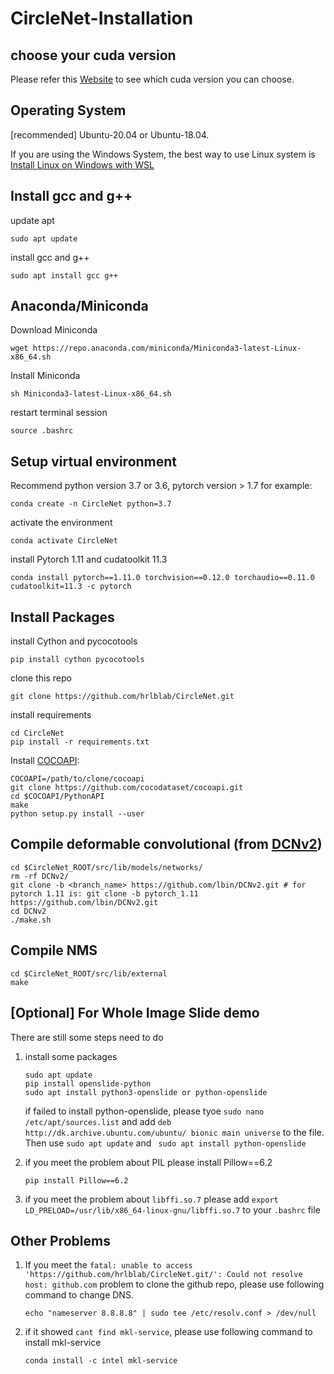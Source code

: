 # CircleNet-Installation

## choose your cuda version
Please refer this [Website](https://arnon.dk/matching-sm-architectures-arch-and-gencode-for-various-nvidia-cards/) to see which cuda version you can choose.

## Operating System
[recommended] Ubuntu-20.04 or Ubuntu-18.04.

If you are using the Windows System, the best way to use Linux system is [Install Linux on Windows with WSL](https://learn.microsoft.com/en-us/windows/wsl/install)

## Install gcc and g++
update apt 
~~~
sudo apt update
~~~
install gcc and g++
~~~
sudo apt install gcc g++
~~~

## Anaconda/Miniconda 
Download Miniconda
~~~
wget https://repo.anaconda.com/miniconda/Miniconda3-latest-Linux-x86_64.sh
~~~
Install Miniconda
~~~
sh Miniconda3-latest-Linux-x86_64.sh
~~~
restart terminal session
~~~
source .bashrc
~~~

## Setup virtual environment
Recommend python version 3.7 or 3.6,  pytorch version > 1.7
for example:
~~~
conda create -n CircleNet python=3.7
~~~
activate the environment
~~~
conda activate CircleNet
~~~
install Pytorch 1.11 and cudatoolkit 11.3
~~~
conda install pytorch==1.11.0 torchvision==0.12.0 torchaudio==0.11.0 cudatoolkit=11.3 -c pytorch
~~~

## Install Packages
install Cython and pycocotools
~~~
pip install cython pycocotools
~~~
clone this repo
~~~
git clone https://github.com/hrlblab/CircleNet.git
~~~
install requirements
~~~
cd CircleNet
pip install -r requirements.txt
~~~
Install [COCOAPI](https://github.com/cocodataset/cocoapi):
~~~
COCOAPI=/path/to/clone/cocoapi
git clone https://github.com/cocodataset/cocoapi.git 
cd $COCOAPI/PythonAPI
make
python setup.py install --user
~~~

## Compile deformable convolutional (from [DCNv2](https://github.com/lbin/DCNv2/tree/pytorch_1.11))
~~~
cd $CircleNet_ROOT/src/lib/models/networks/
rm -rf DCNv2/
git clone -b <branch_name> https://github.com/lbin/DCNv2.git # for pytorch 1.11 is: git clone -b pytorch_1.11 https://github.com/lbin/DCNv2.git
cd DCNv2
./make.sh
~~~

## Compile NMS
~~~
cd $CircleNet_ROOT/src/lib/external
make
~~~

## [Optional] For Whole Image Slide demo
There are still some steps need to do
1. install some packages
   ~~~
   sudo apt update
   pip install openslide-python
   sudo apt install python3-openslide or python-openslide
   ~~~
   if failed to install python-openslide, please tyoe ```sudo nano /etc/apt/sources.list``` and add ```deb http://dk.archive.ubuntu.com/ubuntu/ bionic main universe``` to the file. Then use ```sudo apt update``` and ``` sudo apt install python-openslide```

2. if you meet the problem about PIL
   please install Pillow==6.2
   ~~~
   pip install Pillow==6.2
   ~~~

3. if you meet the problem about ```libffi.so.7```
   please add ```export LD_PRELOAD=/usr/lib/x86_64-linux-gnu/libffi.so.7``` to your ```.bashrc``` file


## Other Problems
1. If you meet the ```fatal: unable to access 'https://github.com/hrlblab/CircleNet.git/': Could not resolve host: github.com``` problem to clone the github repo, please use following command to change DNS.
   ~~~
   echo "nameserver 8.8.8.8" | sudo tee /etc/resolv.conf > /dev/null
   ~~~
   

2. if it showed ```cant find mkl-service```, please use following command to install mkl-service
   ~~~
   conda install -c intel mkl-service
   ~~~



